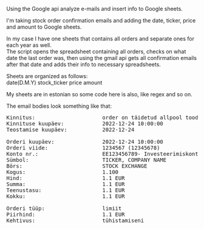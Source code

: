 Using the Google api analyze e-mails and insert info to Google sheets.

I'm taking stock order confirmation emails and adding the date, ticker, price and amount to Google sheets.

In my case I have one sheets that contains all orders and separate ones for each year as well.  
The script opens the spreadsheet containing all orders, checks on what date the last order was, then using the gmail api gets all confirmation emails after that date and adds their info to necessary spreadsheets.

Sheets are organized as follows:    
date(D.M.Y) stock_ticker price amount

My sheets are in estonian so some code here is also, like regex and so on.

The email bodies look something like that:

<pre>
Kinnitus:                     order on täidetud allpool toodud tingimustel
Kinnituse kuupäev:            2022-12-24 10:00:00
Teostamise kuupäev:           2022-12-24

Orderi kuupäev:               2022-12-24 10:00:00
Orderi viide:                 1234567 (12345678)
Konto nr.:                    EE123456789- Investeerimiskonto
Sümbol:                       TICKER, COMPANY NAME
Börs:                         STOCK EXCHANGE
Kogus:                        1.100
Hind:                         1.1 EUR
Summa:                        1.1 EUR
Teenustasu:                   1.1 EUR
Kokku:                        1.1 EUR

Orderi tüüp:                  limiit
Piirhind:                     1.1 EUR
Kehtivus:                     tühistamiseni
</pre>
